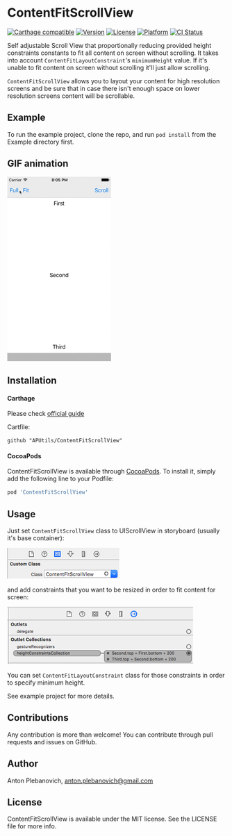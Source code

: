 # ContentFitScrollView

[![Carthage compatible](https://img.shields.io/badge/Carthage-compatible-4BC51D.svg?style=flat)](https://github.com/Carthage/Carthage)
[![Version](https://img.shields.io/cocoapods/v/ContentFitScrollView.svg?style=flat)](http://cocoapods.org/pods/ContentFitScrollView)
[![License](https://img.shields.io/cocoapods/l/ContentFitScrollView.svg?style=flat)](http://cocoapods.org/pods/ContentFitScrollView)
[![Platform](https://img.shields.io/cocoapods/p/ContentFitScrollView.svg?style=flat)](http://cocoapods.org/pods/ContentFitScrollView)
[![CI Status](http://img.shields.io/travis/anton-plebanovich/ContentFitScrollView.svg?style=flat)](https://travis-ci.org/anton-plebanovich/ContentFitScrollView)

Self adjustable Scroll View that proportionally reducing provided height constraints constants to fit all content on screen without scrolling. It takes into account `ContentFitLayoutConstraint`'s `minimumHeight` value. If it's unable to fit content on screen without scrolling it'll just allow scrolling.

`ContentFitScrollView` allows you to layout your content for high resolution screens and be sure that in case there isn't enough space on lower resolution screens content will be scrollable.

## Example

To run the example project, clone the repo, and run `pod install` from the Example directory first.

## GIF animation

<img src="Example/ContentFitScrollView/ContentFitScrolViewClip.gif"/>

## Installation

#### Carthage

Please check [official guide](https://github.com/Carthage/Carthage#if-youre-building-for-ios-tvos-or-watchos)

Cartfile:

```
github "APUtils/ContentFitScrollView"
```

#### CocoaPods

ContentFitScrollView is available through [CocoaPods](http://cocoapods.org). To install
it, simply add the following line to your Podfile:

```ruby
pod 'ContentFitScrollView'
```

## Usage

Just set `ContentFitScrollView` class to UIScrollView in storyboard (usually it's base container): 

<img src="Example/ContentFitScrollView/ContentFitScrollViewStoryboardClass.png"/>

and add constraints that you want to be resized in order to fit content for screen:

<img src="Example/ContentFitScrollView/ContentFitScrollViewStoryboardOutlets.png"/>

You can set `ContentFitLayoutConstraint` class for those constraints in order to specify minimum height.

See example project for more details.

## Contributions

Any contribution is more than welcome! You can contribute through pull requests and issues on GitHub.

## Author

Anton Plebanovich, anton.plebanovich@gmail.com

## License

ContentFitScrollView is available under the MIT license. See the LICENSE file for more info.
